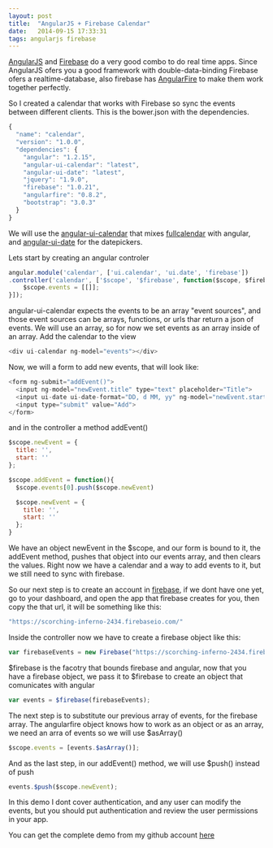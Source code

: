```yaml
---
layout: post
title:  "AngularJS + Firebase Calendar"
date:   2014-09-15 17:33:31
tags: angularjs firebase
---
```


[AngularJS][] and [Firebase][] do a very good combo to do real time apps. Since AngularJS ofers you a good framework with double-data-binding Firebase ofers a realtime-database, also firebase has [AngularFire][] to make them work together perfectly.

So I created a calendar that works with Firebase so sync the events between different clients. This is the bower.json with the dependencies.

```javascript
{
  "name": "calendar",
  "version": "1.0.0",
  "dependencies": {
    "angular": "1.2.15",
    "angular-ui-calendar": "latest",
    "angular-ui-date": "latest",
    "jquery": "1.9.0",
    "firebase": "1.0.21",
    "angularfire": "0.8.2",
    "bootstrap": "3.0.3"
  }
}
```

We will use the [angular-ui-calendar][] that mixes [fullcalendar][] with angular, and [angular-ui-date][] for the datepickers.

Lets start by creating an angular controler

```javascript
angular.module('calendar', ['ui.calendar', 'ui.date', 'firebase'])
.controller('calendar', ['$scope', '$firebase', function($scope, $firebase){
    $scope.events = [[]];
}]);
```

angular-ui-calendar expects the events to be an array "event sources", and those event sources can be arrays, functions, or urls thar return a json of events. We will use an array, so for now we set events as an array inside of an array. Add the calendar to the view

```javascript
<div ui-calendar ng-model="events"></div>
```
  
Now, we will a form to add new events, that will look like:

```javascript
<form ng-submit="addEvent()">
  <input ng-model="newEvent.title" type="text" placeholder="Title">
  <input ui-date ui-date-format="DD, d MM, yy" ng-model="newEvent.start">
  <input type="submit" value="Add">
</form>
```
and in the controller a method addEvent()

```javascript
$scope.newEvent = {
  title: '',
  start: ''
};

$scope.addEvent = function(){
  $scope.events[0].push($scope.newEvent)

  $scope.newEvent = {
    title: '',
    start: ''
  };
}
```

We have an object newEvent in the $scope, and our form is bound to it, the addEvent method, pushes that object into our events array, and then clears the values. Right now we have a calendar and a way to add events to it, but we still need to sync with firebase.

So our next step is to create an account in [firebase][firebase_signup], if we dont have one yet, go to your dashboard, and open the app that firebase creates for you, then copy the that url, it will be something like this:

```javascript
"https://scorching-inferno-2434.firebaseio.com/"
```

Inside the controller now we have to create a firebase object like this:

```javascript
var firebaseEvents = new Firebase("https://scorching-inferno-2434.firebaseio.com/");
```

$firebase is the facotry that bounds firebase and angular, now that you have a firebase object, we pass it to $firebase to create an object that comunicates with angular

```javascript
var events = $firebase(firebaseEvents);
```

The next step is to substitute our previous array of events, for the firebase array. The angularfire object knows how to work as an object or as an array, we need an arra of events so we will use $asArray()

```javascript
$scope.events = [events.$asArray()];
```

And as the last step, in our addEvent() method, we will use $push() instead of push

```javascript
events.$push($scope.newEvent);
```

In this demo I dont cover authentication, and any user can modify the events, but you should put authentication and review the user permissions in your app.

You can get the complete demo from my github account [here][githube_project]

[AngularJS]: http://angularjs.org
[Firebase]: http://firebase.com
[firebase_signup]: http://firebase.com/signup/
[AngularFire]: http://firebase.com/docs/web/libraries/angular/
[angular-ui-calendar]: http://github.com/angular-ui/ui-calendar
[fullcalendar]: http://fullcalendar.io
[angular-ui-date]: http://github.com/angular-ui/ui-date
[githube_project]: http://github.com/konzz/angular-firebase-calendar
